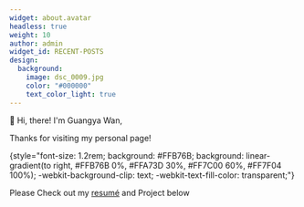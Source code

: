```yaml
---
widget: about.avatar
headless: true
weight: 10
author: admin
widget_id: RECENT-POSTS
design:
  background:
    image: dsc_0009.jpg
    color: "#000000"
    text_color_light: true
---
```

👋 Hi, there! I'm Guangya Wan,

Thanks for visiting my personal page!

{style="font-size: 1.2rem; background: #FFB76B; background: linear-gradient(to right, #FFB76B 0%, #FFA73D 30%, #FF7C00 60%, #FF7F04 100%); -webkit-background-clip: text; -webkit-text-fill-color: transparent;"}

P﻿lease Check out my [resumé](/about/) and Project below